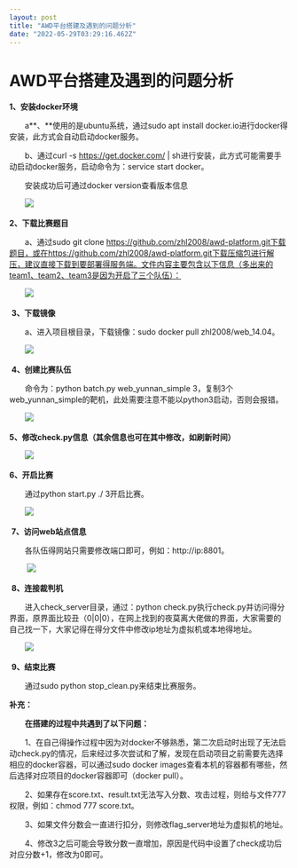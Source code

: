 ```yaml
---
layout: post
title: "AWD平台搭建及遇到的问题分析"
date: "2022-05-29T03:29:16.462Z"
---
```

AWD平台搭建及遇到的问题分析
===============

**1、安装docker环境**

　　a**、**使用的是ubuntu系统，通过sudo apt install docker.io进行docker得安装，此方式会自动启动docker服务。

　　b、通过curl -s https://get.docker.com/ | sh进行安装，此方式可能需要手动启动docker服务，启动命令为：service start docker。

　　安装成功后可通过docker version查看版本信息

　　![](https://img2022.cnblogs.com/blog/2834847/202205/2834847-20220518142712894-439438955.png)

**2、下载比赛题目**

　　a、通过sudo git clone https://github.com/zhl2008/awd-platform.git下载题目，或在https://github.com/zhl2008/awd-platform.git下载压缩包进行解压，建议直接下载到要部署得服务端。文件内容主要包含以下信息（多出来的team1、team2、team3是因为开启了三个队伍）：

　　![](https://img2022.cnblogs.com/blog/2834847/202205/2834847-20220518143246957-1309190082.png)

 **3、下载镜像**

　　a、进入项目根目录，下载镜像：sudo docker pull zhl2008/web\_14.04。

　　![](https://img2022.cnblogs.com/blog/2834847/202205/2834847-20220518143757807-1131404042.png)

 **4、创建比赛队伍**

　　命令为：python batch.py web\_yunnan\_simple 3，复制3个web\_yunnan\_simple的靶机，此处需要注意不能以python3启动，否则会报错。

　　![](https://img2022.cnblogs.com/blog/2834847/202205/2834847-20220518144057255-359083700.png)

**5、修改check.py信息（其余信息也可在其中修改，如刷新时间）**

　　![](https://img2022.cnblogs.com/blog/2834847/202205/2834847-20220518144258955-835649326.png)

**6、开启比赛**

　　通过python start.py ./ 3开启比赛。

　　![](https://img2022.cnblogs.com/blog/2834847/202205/2834847-20220518144503435-2088546143.png)

 **7、访问web站点信息**

　　各队伍得网站只需要修改端口即可，例如：http://ip:8801。

 　　![](https://img2022.cnblogs.com/blog/2834847/202205/2834847-20220518144810728-217967950.png)

 **8、连接裁判机**

　　进入check\_server目录，通过：python check.py执行check.py并访问得分界面，原界面比较丑（0|0|0），在网上找到的夜莫离大佬做的界面，大家需要的自己找一下，大家记得在得分文件中修改ip地址为虚拟机或本地得地址。

　　![](https://img2022.cnblogs.com/blog/2834847/202205/2834847-20220518145133845-515163981.png)

 **9、结束比赛**

　　通过sudo python stop\_clean.py来结束比赛服务。

**补充：**

　　**在搭建的过程中共遇到了以下问题：**

　　1、在自己得操作过程中因为对docker不够熟悉，第二次启动时出现了无法启动check.py的情况，后来经过多次尝试和了解，发现在启动项目之前需要先选择相应的docker容器，可以通过sudo docker images查看本机的容器都有哪些，然后选择对应项目的docker容器即可（docker pull）。

　　2、如果存在score.txt、result.txt无法写入分数、攻击过程，则给与文件777权限，例如：chmod 777 score.txt。

　　3、如果文件分数会一直进行扣分，则修改flag\_server地址为虚拟机的地址。

　　4、修改3之后可能会导致分数一直增加，原因是代码中设置了check成功后对应分数+1，修改为0即可。